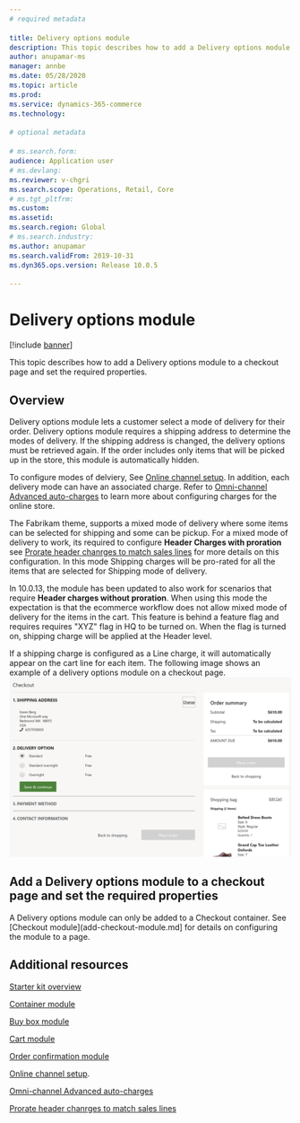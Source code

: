```yaml
---
# required metadata

title: Delivery options module
description: This topic describes how to add a Delivery options module to a checkout page and set the required properties.
author: anupamar-ms
manager: annbe
ms.date: 05/28/2020
ms.topic: article
ms.prod: 
ms.service: dynamics-365-commerce
ms.technology: 

# optional metadata

# ms.search.form: 
audience: Application user
# ms.devlang: 
ms.reviewer: v-chgri
ms.search.scope: Operations, Retail, Core
# ms.tgt_pltfrm: 
ms.custom: 
ms.assetid: 
ms.search.region: Global
# ms.search.industry: 
ms.author: anupamar
ms.search.validFrom: 2019-10-31
ms.dyn365.ops.version: Release 10.0.5

---
```


# Delivery options module


[!include [banner](includes/banner.md)]

This topic describes how to add a Delivery options  module to a checkout page and set the required properties.

## Overview

Delivery options module lets a customer select a mode of delivery for their order. Delivery options module requires a shipping address to determine the modes of delivery. If the shipping address is changed, the delivery options must be retrieved again. If the order includes only items that will be picked up in the store, this module is automatically hidden. 

To configure modes of delviery, See [Online channel setup](channel-setup-online.md). In addition, each delivery mode can have an associated charge. Refer to [Omni-channel Advanced auto-charges](omni-auto-charges.md) to learn more about configuring charges for the online store.

The Fabrikam theme, supports a mixed mode of delivery where some items can be selected for shipping and some can be pickup. For a mixed mode of delivery to work, its required to configure **Header Charges with proration** see [Prorate header chanrges to match sales lines](pro-rate-charges-matching-lines.md) for more details on this configuration.  In this mode Shipping charges will be pro-rated for all the items that are selected for Shipping mode of delivery.

In 10.0.13, the module has been updated to also work for scenarios that require **Header charges without proration**. When using this mode the expectation is that the ecommerce workflow does not allow mixed mode of delivery for the items in the cart.  This feature is behind a feature flag and requires requires "XYZ" flag in HQ to be turned on. When the flag is turned on, shipping charge will be applied at the Header level.

If a shipping charge is configured as a Line charge, it will automatically appear on the cart line for each item.
     The following image shows an example of a delivery options module on a checkout page.
    ![Example of a delivery options module](./media/ecommerce-deliveryoptions.PNG)

## Add a Delivery options module to a checkout page and set the required properties

A Delivery options module can only be added to a Checkout container. See [Checkout module](add-checkout-module.md] for details on configuring the module to a page.

## Additional resources

[Starter kit overview](starter-kit-overview.md)

[Container module](add-container-module.md)

[Buy box module](add-buy-box.md)

[Cart module](add-cart-module.md)

[Order confirmation module](order-confirmation-module.md)

[Online channel setup](channel-setup-online.md). 

[Omni-channel Advanced auto-charges](omni-auto-charges.md) 

[Prorate header chanrges to match sales lines](pro-rate-charges-matching-lines.md) 


